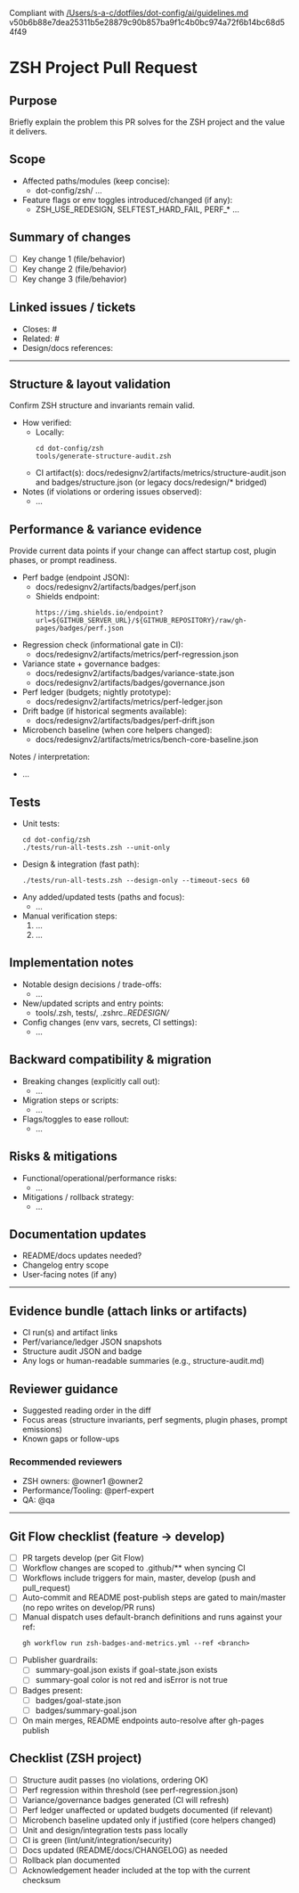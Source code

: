 Compliant with [/Users/s-a-c/dotfiles/dot-config/ai/guidelines.md](/Users/s-a-c/dotfiles/dot-config/ai/guidelines.md) v50b6b88e7dea25311b5e28879c90b857ba9f1c4b0bc974a72f6b14bc68d54f49

<!--
  ZSH Project PR Template
  - Use this template when your change primarily targets the ZSH project at: dot-config/zsh/
  - If your change is repo-wide (CI/security/tooling/docs across the whole repo), use the repo default template.
  - Title guidance: Use one of feat/, fix/, docs/, chore/ followed by a short summary.
-->

# ZSH Project Pull Request

## Purpose
Briefly explain the problem this PR solves for the ZSH project and the value it delivers.

## Scope
- Affected paths/modules (keep concise):  
  - dot-config/zsh/<subpath> …
- Feature flags or env toggles introduced/changed (if any):  
  - ZSH_USE_REDESIGN, SELFTEST_HARD_FAIL, PERF_* …

## Summary of changes
- [ ] Key change 1 (file/behavior)
- [ ] Key change 2 (file/behavior)
- [ ] Key change 3 (file/behavior)

## Linked issues / tickets
- Closes: #<issue-number>
- Related: #<issue-number>
- Design/docs references: <links>

---

## Structure & layout validation
Confirm ZSH structure and invariants remain valid.

- How verified:
  - Locally:
    ```
    cd dot-config/zsh
    tools/generate-structure-audit.zsh
    ```
  - CI artifact(s): docs/redesignv2/artifacts/metrics/structure-audit.json and badges/structure.json (or legacy docs/redesign/* bridged)
- Notes (if violations or ordering issues observed):
  - …

## Performance & variance evidence
Provide current data points if your change can affect startup cost, plugin phases, or prompt readiness.

- Perf badge (endpoint JSON):  
  - docs/redesignv2/artifacts/badges/perf.json
  - Shields endpoint:
    ```
    https://img.shields.io/endpoint?url=${GITHUB_SERVER_URL}/${GITHUB_REPOSITORY}/raw/gh-pages/badges/perf.json
    ```
- Regression check (informational gate in CI):  
  - docs/redesignv2/artifacts/metrics/perf-regression.json
- Variance state + governance badges:  
  - docs/redesignv2/artifacts/badges/variance-state.json  
  - docs/redesignv2/artifacts/badges/governance.json
- Perf ledger (budgets; nightly prototype):  
  - docs/redesignv2/artifacts/metrics/perf-ledger.json
- Drift badge (if historical segments available):  
  - docs/redesignv2/artifacts/badges/perf-drift.json
- Microbench baseline (when core helpers changed):  
  - docs/redesignv2/artifacts/metrics/bench-core-baseline.json

Notes / interpretation:
- …

## Tests
- Unit tests:
  ```
  cd dot-config/zsh
  ./tests/run-all-tests.zsh --unit-only
  ```
- Design & integration (fast path):
  ```
  ./tests/run-all-tests.zsh --design-only --timeout-secs 60
  ```
- Any added/updated tests (paths and focus):
  - …
- Manual verification steps:
  1. …
  2. …

## Implementation notes
- Notable design decisions / trade-offs:
  - …
- New/updated scripts and entry points:
  - tools/<name>.zsh, tests/<path>, .zshrc.*.REDESIGN/*
- Config changes (env vars, secrets, CI settings):
  - …

## Backward compatibility & migration
- Breaking changes (explicitly call out):
  - …
- Migration steps or scripts:
  - …
- Flags/toggles to ease rollout:
  - …

## Risks & mitigations
- Functional/operational/performance risks:
  - …
- Mitigations / rollback strategy:
  - …

## Documentation updates
- README/docs updates needed?
- Changelog entry scope
- User-facing notes (if any)

---

## Evidence bundle (attach links or artifacts)
- CI run(s) and artifact links
- Perf/variance/ledger JSON snapshots
- Structure audit JSON and badge
- Any logs or human-readable summaries (e.g., structure-audit.md)

## Reviewer guidance
- Suggested reading order in the diff
- Focus areas (structure invariants, perf segments, plugin phases, prompt emissions)
- Known gaps or follow-ups

### Recommended reviewers
- ZSH owners: @owner1 @owner2
- Performance/Tooling: @perf-expert
- QA: @qa

---

## Git Flow checklist (feature → develop)
- [ ] PR targets develop (per Git Flow)
- [ ] Workflow changes are scoped to .github/** when syncing CI
- [ ] Workflows include triggers for main, master, develop (push and pull_request)
- [ ] Auto-commit and README post-publish steps are gated to main/master (no repo writes on develop/PR runs)
- [ ] Manual dispatch uses default-branch definitions and runs against your ref:
  ```
  gh workflow run zsh-badges-and-metrics.yml --ref <branch>
  ```
- [ ] Publisher guardrails:
  - [ ] summary-goal.json exists if goal-state.json exists
  - [ ] summary-goal color is not red and isError is not true
- [ ] Badges present:
  - [ ] badges/goal-state.json
  - [ ] badges/summary-goal.json
- [ ] On main merges, README endpoints auto-resolve after gh-pages publish

## Checklist (ZSH project)
- [ ] Structure audit passes (no violations, ordering OK)
- [ ] Perf regression within threshold (see perf-regression.json)
- [ ] Variance/governance badges generated (CI will refresh)
- [ ] Perf ledger unaffected or updated budgets documented (if relevant)
- [ ] Microbench baseline updated only if justified (core helpers changed)
- [ ] Unit and design/integration tests pass locally
- [ ] CI is green (lint/unit/integration/security)
- [ ] Docs updated (README/docs/CHANGELOG) as needed
- [ ] Rollback plan documented
- [ ] Acknowledgement header included at the top with the current checksum

<!--
Notes for authors:
- Prefer redesignv2 artifact roots; legacy docs/redesign paths are bridged during migration.
- Keep evidence focused and reproducible. Link CI artifacts whenever possible.
-->